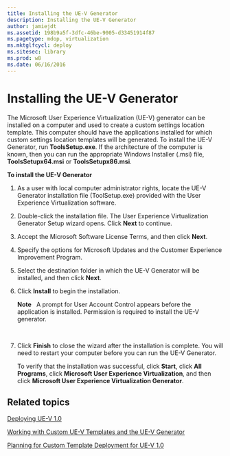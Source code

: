 ```yaml
---
title: Installing the UE-V Generator
description: Installing the UE-V Generator
author: jamiejdt
ms.assetid: 198b9a5f-3dfc-46be-9005-d33451914f87
ms.pagetype: mdop, virtualization
ms.mktglfcycl: deploy
ms.sitesec: library
ms.prod: w8
ms.date: 06/16/2016
---
```



# Installing the UE-V Generator


The Microsoft User Experience Virtualization (UE-V) generator can be installed on a computer and used to create a custom settings location template. This computer should have the applications installed for which custom settings location templates will be generated. To install the UE-V Generator, run **ToolsSetup.exe**. If the architecture of the computer is known, then you can run the appropriate Windows Installer (.msi) file, **ToolsSetupx64.msi** or **ToolsSetupx86.msi**.

**To install the UE-V Generator**

1.  As a user with local computer administrator rights, locate the UE-V Generator installation file (ToolSetup.exe) provided with the User Experience Virtualization software.

2.  Double-click the installation file. The User Experience Virtualization Generator Setup wizard opens. Click **Next** to continue.

3.  Accept the Microsoft Software License Terms, and then click **Next**.

4.  Specify the options for Microsoft Updates and the Customer Experience Improvement Program.

5.  Select the destination folder in which the UE-V Generator will be installed, and then click **Next**.

6.  Click **Install** to begin the installation.

    **Note**  
    A prompt for User Account Control appears before the application is installed. Permission is required to install the UE-V generator.

     

7.  Click **Finish** to close the wizard after the installation is complete. You will need to restart your computer before you can run the UE-V Generator.

    To verify that the installation was successful, click **Start**, click **All Programs**, click **Microsoft User Experience Virtualization**, and then click **Microsoft User Experience Virtualization Generator**.

## Related topics


[Deploying UE-V 1.0](deploying-ue-v-10.md)

[Working with Custom UE-V Templates and the UE-V Generator](working-with-custom-ue-v-templates-and-the-ue-v-generator.md)

[Planning for Custom Template Deployment for UE-V 1.0](planning-for-custom-template-deployment-for-ue-v-10.md)

 

 





